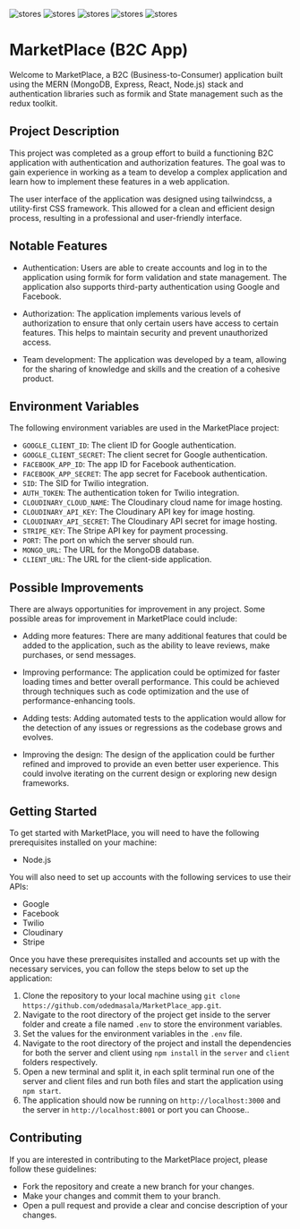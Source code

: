 ![stores](https://www.linkpicture.com/q/Screenshot-2023-01-12-at-19.27.52.png)
![stores](https://www.linkpicture.com/q/Screenshot-2023-01-12-at-19.28.09.png)
![stores](https://www.linkpicture.com/q/Screenshot-2023-01-12-at-19.28.23.png)
![stores](https://www.linkpicture.com/q/Screenshot-2023-01-12-at-19.29.52.png)
![stores](https://www.linkpicture.com/q/Screenshot-2023-01-12-at-19.30.09.png)


# MarketPlace (B2C App)

Welcome to MarketPlace, a B2C (Business-to-Consumer) application built using the MERN (MongoDB, Express, React, Node.js) stack and authentication libraries such as formik and State management such as the redux toolkit.

## Project Description

This project was completed as a group effort to build a functioning B2C application with authentication and authorization features. The goal was to gain experience in working as a team to develop a complex application and learn how to implement these features in a web application.

The user interface of the application was designed using tailwindcss, a utility-first CSS framework. This allowed for a clean and efficient design process, resulting in a professional and user-friendly interface.

## Notable Features

- Authentication: Users are able to create accounts and log in to the application using formik for form validation and state management. The application also supports third-party authentication using Google and Facebook.

- Authorization: The application implements various levels of authorization to ensure that only certain users have access to certain features. This helps to maintain security and prevent unauthorized access.

- Team development: The application was developed by a team, allowing for the sharing of knowledge and skills and the creation of a cohesive product.

## Environment Variables

The following environment variables are used in the MarketPlace project:

- `GOOGLE_CLIENT_ID`: The client ID for Google authentication.
- `GOOGLE_CLIENT_SECRET`: The client secret for Google authentication.
- `FACEBOOK_APP_ID`: The app ID for Facebook authentication.
- `FACEBOOK_APP_SECRET`: The app secret for Facebook authentication.
- `SID`: The SID for Twilio integration.
- `AUTH_TOKEN`: The authentication token for Twilio integration.
- `CLOUDINARY_CLOUD_NAME`: The Cloudinary cloud name for image hosting.
- `CLOUDINARY_API_KEY`: The Cloudinary API key for image hosting.
- `CLOUDINARY_API_SECRET`: The Cloudinary API secret for image hosting.
- `STRIPE_KEY`: The Stripe API key for payment processing.
- `PORT`: The port on which the server should run.
- `MONGO_URL`: The URL for the MongoDB database.
- `CLIENT_URL`: The URL for the client-side application.

## Possible Improvements

There are always opportunities for improvement in any project. Some possible areas for improvement in MarketPlace could include:

- Adding more features: There are many additional features that could be added to the
application, such as the ability to leave reviews, make purchases, or send messages.

- Improving performance: The application could be optimized for faster loading times and better overall performance. This could be achieved through techniques such as code optimization and the use of performance-enhancing tools.

- Adding tests: Adding automated tests to the application would allow for the detection of any issues or regressions as the codebase grows and evolves.

- Improving the design: The design of the application could be further refined and improved to provide an even better user experience. This could involve iterating on the current design or exploring new design frameworks.

## Getting Started

To get started with MarketPlace, you will need to have the following prerequisites installed on your machine:

- Node.js

You will also need to set up accounts with the following services to use their APIs:

- Google
- Facebook
- Twilio
- Cloudinary
- Stripe

Once you have these prerequisites installed and accounts set up with the necessary services, you can follow the steps below to set up the application:

1. Clone the repository to your local machine using `git clone https://github.com/odedmasala/MarketPlace_app.git`.
2. Navigate to the root directory of the project get inside to the server folder and create a file named `.env` to store the environment variables.
3. Set the values for the environment variables in the `.env` file.
4. Navigate to the root directory of the project and install the dependencies for both the server and client using `npm install` in the `server` and `client` folders respectively.
5. Open a new terminal and split it, in each split terminal run one of the server and client files and run both files and start the application using `npm start`.
6. The application should now be running on `http://localhost:3000` and the server in `http://localhost:8001` or port you can Choose..

## Contributing

If you are interested in contributing to the MarketPlace project, please follow these guidelines:

- Fork the repository
and create a new branch for your changes.
- Make your changes and commit them to your branch.
- Open a pull request and provide a clear and concise description of your changes.
